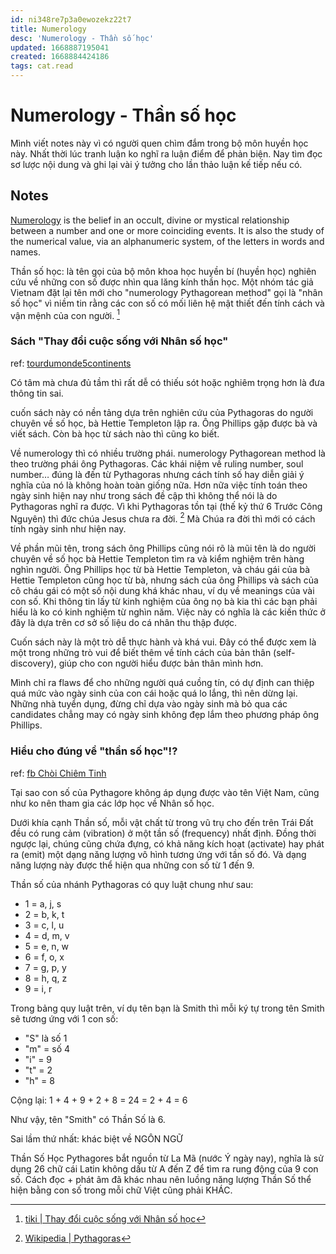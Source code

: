 ```yaml
---
id: ni348re7p3a0ewozekz22t7
title: Numerology
desc: 'Numerology - Thần số học'
updated: 1668887195041
created: 1668884424186
tags: cat.read
---
```

# Numerology - Thần số học

Mình viết notes này vì có người quen chìm đắm trong bộ môn huyền học này. Nhất thời lúc tranh luận ko nghĩ ra luận điểm để phản biện. Nay tìm đọc sơ lược nội dung và ghi lại vài ý tưởng cho lần thảo luận kế tiếp nếu có.

## Notes

[Numerology](https://en.wikipedia.org/wiki/Numerology) is the belief in an occult, divine or mystical relationship between a number and one or more coinciding events. It is also the study of the numerical value, via an alphanumeric system, of the letters in words and names.

Thần số học: là tên gọi của bộ môn khoa học huyền bí (huyền học) nghiên cứu về những con số được nhìn qua lăng kính thần học. Một nhóm tác giả Vietnam đặt lại tên mới cho "numerology Pythagorean method" gọi là "nhân số học" vì niềm tin rằng các con số có mối liên hệ mật thiết đến tính cách và vận mệnh của con người. [^1]

[^1]: [tiki | Thay đổi cuộc sống với Nhân số học](https://tiki.vn/thay-doi-cuoc-song-voi-nhan-so-hoc-p71345381.html)

### Sách "Thay đổi cuộc sống với Nhân số học"

ref: [tourdumonde5continents](https://www.tourdumonde5continents.com/review-sach-thay-doi-cuoc-song-voi-nhan-so-hoc-le-do-quynh-huong/)

Có tâm mà chưa đủ tầm thì rất dễ có thiếu sót hoặc nghiêm trọng hơn là đưa thông tin sai.

cuốn sách này có nền tảng dựa trên nghiên cứu của Pythagoras do người chuyên về số học, bà Hettie Templeton lập ra. Ông Phillips gặp được bà và viết sách. Còn bà học từ sách nào thì cũng ko biết.

Về numerology thì có nhiều trường phái. numerology Pythagorean method là theo trường phái ông Pythagoras. Các khái niệm về ruling number, soul number… đúng là đến từ Pythagoras nhưng cách tính số hay diễn giải ý nghĩa của nó là không hoàn toàn giống nữa. Hơn nữa việc tính toán theo ngày sinh hiện nay như trong sách đề cập thì không thể nói là do Pythagoras nghĩ ra được. Vì khi Pythagoras tồn tại (thế kỷ thứ 6 Trước Công Nguyên) thì đức chúa Jesus chưa ra đời. [^2] Mà Chúa ra đời thì mới có cách tính ngày sinh như hiện nay.

[^2]: [Wikipedia | Pythagoras](https://en.wikipedia.org/wiki/Pythagoras)

Về phần mũi tên, trong sách ông Phillips cũng nói rõ là mũi tên là do người chuyên về số học bà Hettie Templeton tìm ra và kiểm nghiệm trên hàng nghìn người. Ông Phillips học từ bà Hettie Templeton, và cháu gái của bà Hettie Templeton cũng học từ bà, nhưng sách của ông Phillips và sách của cô cháu gái có một số nội dung khá khác nhau, ví dụ về meanings của vài con số. Khi thông tin lấy từ kinh nghiệm của ông nọ bà kia thì các bạn phải hiểu là ko có kinh nghiệm từ nghìn năm. Việc này có nghĩa là các kiến thức ở đây là dựa trên cơ sở số liệu do cá nhân thu thập được.

Cuốn sách này là một trò dễ thực hành và khá vui. Đây có thể được xem là một trong những trò vui để biết thêm về tính cách của bản thân (self-discovery), giúp cho con người hiểu được bản thân mình hơn.

Mình chỉ ra flaws để cho những người quá cuồng tín, có dự định can thiệp quá mức vào ngày sinh của con cái hoặc quá lo lắng, thì nên dừng lại. Những nhà tuyển dụng, đừng chỉ dựa vào ngày sinh mà bỏ qua các candidates chẳng may có ngày sinh không đẹp lắm theo phương pháp ông Phillips.

### Hiểu cho đúng về "thần số học"!?

ref: [fb Chòi Chiêm Tinh](https://www.facebook.com/choichiemtinh/posts/pfbid0KK1aivBCPAXMyWAbvsQTjazQ4soh7m6yEcBbYRM6VQKJ6LHC4oYEeSYB6s3tF78Hl)

Tại sao con số của Pythagore không áp dụng được vào tên Việt Nam, cũng như ko nên tham gia các lớp học về Nhân số học.

Dưới khía cạnh Thần số, mỗi vật chất từ trong vũ trụ cho đến trên Trái Đất đều có rung cảm (vibration) ở một tần số (frequency) nhất định. Đồng thời ngược lại, chúng cũng chứa đựng, có khả năng kích hoạt (activate) hay phát ra (emit) một dạng năng lượng vô hình tương ứng với tần số đó. Và dạng năng lượng này được thể hiện qua những con số từ 1 đến 9.

Thần số của nhánh Pythagoras có quy luật chung như sau:
- 1 = a, j, s
- 2 = b, k, t
- 3 = c, l, u
- 4 = d, m, v
- 5 = e, n, w
- 6 = f, o, x
- 7 = g, p, y
- 8 = h, q, z
- 9 = i, r

Trong bảng quy luật trên, ví dụ tên bạn là Smith thì mỗi ký tự trong tên Smith sẽ tương ứng với 1 con số:
- "S" là số 1
- "m" = số 4
- "i" = 9
- "t" = 2
- "h" = 8

Cộng lại: 1 + 4 + 9 + 2 + 8 = 24 = 2 + 4 = 6

Như vậy, tên "Smith" có Thần Số là 6.

Sai lầm thứ nhất: khác biệt về NGÔN NGỮ

Thần Số Học Pythagores bắt nguồn từ La Mã (nước Ý ngày nay), nghĩa là sử dụng 26 chữ cái Latin không dấu từ A đến Z để tìm ra rung động của 9 con số. Cách đọc + phát âm đã khác nhau nên luồng năng lượng Thần Số thể hiện bằng con số trong mỗi chữ Việt cũng phải KHÁC.